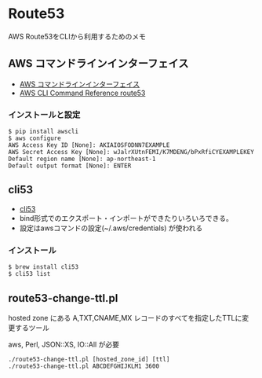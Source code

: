 # Route53

AWS Route53をCLIから利用するためのメモ

## AWS コマンドラインインターフェイス
* [AWS コマンドラインインターフェイス](https://aws.amazon.com/jp/cli/)
* [AWS CLI Command Reference route53](http://docs.aws.amazon.com/cli/latest/reference/route53/)

### インストールと設定

	$ pip install awscli
	$ aws configure
	AWS Access Key ID [None]: AKIAIOSFODNN7EXAMPLE
	AWS Secret Access Key [None]: wJalrXUtnFEMI/K7MDENG/bPxRfiCYEXAMPLEKEY
	Default region name [None]: ap-northeast-1
	Default output format [None]: ENTER

## cli53
* [cli53](https://github.com/barnybug/cli53)
* bind形式でのエクスポート・インポートができたりいろいろできる。
* 設定はawsコマンドの設定(~/.aws/credentials) が使われる

### インストール

	$ brew install cli53
	$ cli53 list

## route53-change-ttl.pl
hosted zone にある A,TXT,CNAME,MX レコードのすべてを指定したTTLに変更するツール

aws, Perl, JSON::XS, IO::All が必要

	./route53-change-ttl.pl [hosted_zone_id] [ttl]
	./route53-change-ttl.pl ABCDEFGHIJKLM1 3600

